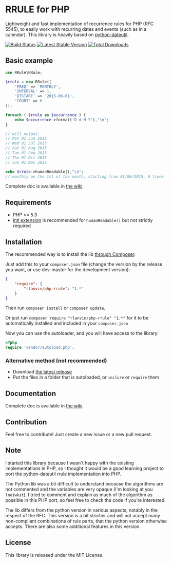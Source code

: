 # RRULE for PHP

Lightweight and fast implementation of recurrence rules for PHP (RFC 5545), to easily work with recurring dates and events (such as in a calendar).
This library is heavily based on [python-dateutil](https://labix.org/python-dateutil).

[![Build Status](https://travis-ci.org/rlanvin/php-rrule.svg?branch=master)](https://travis-ci.org/rlanvin/php-rrule)
[![Latest Stable Version](https://poser.pugx.org/rlanvin/php-rrule/v/stable)](https://packagist.org/packages/rlanvin/php-rrule)
[![Total Downloads](https://poser.pugx.org/rlanvin/php-rrule/downloads)](https://packagist.org/packages/rlanvin/php-rrule)

## Basic example

```php
use RRule\RRule;

$rrule = new RRule([
	'FREQ' => 'MONTHLY',
	'INTERVAL' => 1,
	'DTSTART' => '2015-06-01',
	'COUNT' => 6
]);

foreach ( $rrule as $occurrence ) {
	echo $occurrence->format('D d M Y'),"\n";
}

// will output:
// Mon 01 Jun 2015
// Wed 01 Jul 2015
// Sat 01 Aug 2015
// Tue 01 Sep 2015
// Thu 01 Oct 2015
// Sun 01 Nov 2015

echo $rrule->humanReadable(),"\n";
// monthly on the 1st of the month, starting from 01/06/2015, 6 times
```

Complete doc is available in [the wiki](https://github.com/rlanvin/php-rrule/wiki).

## Requirements

- PHP >= 5.3
- [intl extension](http://php.net/manual/en/book.intl.php) is recommended for `humanReadable()` but not strictly required

## Installation

The recommended way is to install the lib [through Composer](http://getcomposer.org/).

Just add this to your `composer.json` file (change the version by the release you want, or use dev-master for the development version):

```JSON
{
    "require": {
        "rlanvin/php-rrule": "1.*"
    }
}
```

Then run `composer install` or `composer update`.

Or just run `composer require "rlanvin/php-rrule" "1.*"` for it to be automatically installed and included in your  `composer.json`

Now you can use the autoloader, and you will have access to the library:

```php
<?php
require 'vendor/autoload.php';
```

### Alternative method (not recommended)

- Download [the latest release](https://github.com/rlanvin/php-rrule/releases/latest)
- Put the files in a folder that is autoloaded, or `inclure` or `require` them

## Documentation

Complete doc is available in [the wiki](https://github.com/rlanvin/php-rrule/wiki).

## Contribution

Feel free to contribute! Just create a new issue or a new pull request.

## Note

I started this library because I wasn't happy with the existing implementations
in PHP, so I thought it would be a good learning project to port the
python-dateutil rrule implementation into PHP.

The Python lib was a bit difficult to understand because the algorithms 
are not commented and the variables are very opaque (I'm looking at
you `lno1wkst`). I tried to comment and explain as much of the algorithm as possible
in this PHP port, so feel free to check the code if you're interested.

The lib differs from the python version in various aspects, notably in the 
respect of the RFC. This version is a bit strictier and will not accept many
non-compliant combinations of rule parts, that the python version otherwise accepts.
There are also some additional features in this version.

## License

This library is released under the MIT License.
